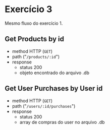 # Exercício 3
Mesmo fluxo do exercício 1.

## Get Products by id
- method HTTP (`GET`)
- path ("`/products/:id`")
- response
    - status 200
    - objeto encontrado do arquivo .db

## Get User Purchases by User id
- method HTTP (`GET`)
- path ("`/users/:id/purchases`")
- response
    - status 200
    - array de compras do user no arquivo .db
